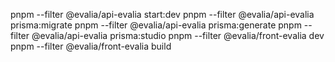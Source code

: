pnpm --filter @evalia/api-evalia start:dev
pnpm --filter @evalia/api-evalia prisma:migrate
pnpm --filter @evalia/api-evalia prisma:generate
pnpm --filter @evalia/api-evalia prisma:studio
pnpm --filter @evalia/front-evalia dev
pnpm --filter @evalia/front-evalia build
